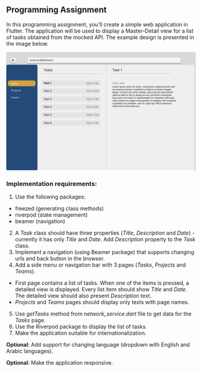 ## Programming Assignment

In this programming assignment, you’ll create a simple web application in Flutter. The application will be used to display a Master-Detail view for a list of tasks obtained from the mocked API. The example design is presented in the image below.

![Design](design.png)

### Implementation requirements:
1. Use the following packages:
- freezed (generating class methods)
- riverpod (state management)
- beamer (navigation)
2. A *Task* class should have three properties (*Title*, *Description* and *Date*) - currently it has only *Title* and *Date*. Add *Description* property to the *Task* class.
3. Implement a navigation (using Beamer package) that supports changing urls and back button in the browser.
4. Add a side menu or navigation bar with 3 pages (*Tasks*, *Projects* and *Teams*).
- First page contains a list of tasks. When one of the items is pressed, a detailed view is displayed. Every list item should show *Title* and *Date*. The detailed view should also present *Description* text.
- _Projects_ and _Teams_ pages should display only texts with page names.
5. Use _getTasks_ method from _network_service.dart_ file to get data for the _Tasks_ page.
6. Use the Riverpod package to display the list of tasks.
7. Make the application suitable for internationalization.

**Optional**: Add support for changing language (dropdown with English and Arabic languages).

**Optional**: Make the application responsive.

